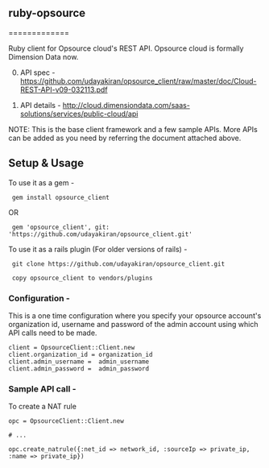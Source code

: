 ## ruby-opsource
=============


Ruby client for Opsource cloud's REST API. Opsource cloud is formally Dimension Data now.

0. API spec - https://github.com/udayakiran/opsource_client/raw/master/doc/Cloud-REST-API-v09-032113.pdf

0. API details - http://cloud.dimensiondata.com/saas-solutions/services/public-cloud/api


NOTE: This is the base client framework and a few sample APIs. More APIs can be added as you need by referring the document attached above.


## Setup & Usage

To use it as a gem -

     gem install opsource_client

OR

     gem 'opsource_client', git: 'https://github.com/udayakiran/opsource_client.git'

To use it as a rails plugin (For older versions of rails) -

     git clone https://github.com/udayakiran/opsource_client.git

     copy opsource_client to vendors/plugins

### Configuration -

This is a one time configuration where you specify your opsource account's organization id,
username and password of the admin account using which API calls need to be made.

    client = OpsourceClient::Client.new
    client.organization_id = organization_id
    client.admin_username =  admin_username
    client.admin_password =  admin_password
  

### Sample API call -

To create a NAT rule

    opc = OpsourceClient::Client.new

    # ...

    opc.create_natrule({:net_id => network_id, :sourceIp => private_ip, :name => private_ip})


